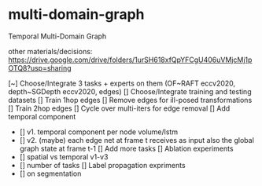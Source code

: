 # multi-domain-graph
Temporal Multi-Domain Graph

other materials/decisions:
https://drive.google.com/drive/folders/1urSH618xfQpYFCgU406uVMjcMj1pOTQ8?usp=sharing

[~] Choose/Integrate 3 tasks + experts on them (OF~RAFT eccv2020, depth~SGDepth eccv2020, edges)
[] Choose/Integrate training and testing datasets
[] Train 1hop edges
[] Remove edges for ill-posed transformations
[] Train 2hop edges
[] Cycle over multi-iters for edge removal
[] Add temporal component
- [] v1. temporal component per node volume/lstm
- [] v2. (maybe) each edge net at frame t receives as input also the global graph state at frame t-1
[] Add more tasks
[] Ablation experiments
- [] spatial vs temporal v1-v3
- [] number of tasks
[] Label propagation expriments
- [] on segmentation
